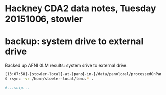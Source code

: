 # Hackney CDA2 data notes, Tuesday 20151006, stowler

# backup: system drive to external drive

Backed up AFNI GLM results: system drive to external drive.

```bash
[13:07:58]-[stowler-local]-at-[pano]-in-[/data/panolocal/processedOnPano-hackney]
$ rsync -vr /home/stowler-local/temp.* .

#...snip...


```


